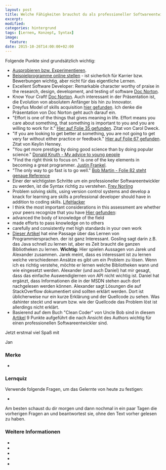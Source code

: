 ```yaml
---
layout: post
title: Welche Fähigkeiten brauchst du als professioneller Softwareentwickler?
excerpt:
modified:
categories: hintergrund
tags: [Lernen, Konzept, Syntax]
image:
  feature: 
date: 2015-10-26T14:00:00+02:00
---
```


Folgende Punkte sind grundsätzlich wichtig:

-	[Ausprobieren bzw. Experimentieren][iDTechCamp_10Steps].
-	[Beispielprogramme online stellen][iDTechCamp_10Steps] - ist sicherlich für Karrier bzw. Bewerbungen wichtig, aber nicht für das eigentliche Lernen.
-	Excellent Software Developer: Remarkable character worthy of praise in the research, design, development, and testing of software [Doc Norton][doc_ExcellentSWEng].
-	Know Your Craft! [Doc Norton][doc_ExcellentSWEng]. Auch interessant in der Präsentation ist, die Evolution von absolutem Anfänger bis hin zu Innovator.
-	Dreyfus Model of skills acquisition [hier gefunden][Goodliffe_BetterProg]. Ich denke die Präsentation von Doc Norton geht auch darauf ein.
-	"Effort is one of the things that gives meaning in life. Effort means you care about something, that something is important to you and you are willing to work for it." [Hier auf Folie 35 gefunden][Goodliffe_BetterProg]. Zitat von Carol Dweck.
-	"If you are looking to get better at something, you are not going to get very far without either practice or feedback." [Hier auf Folie 67 gefunden][Goodliffe_BetterProg]. Zitat von Keylin Henney.
-	"You get more prestige by doing good science than by doing popular science." [Donald Knuth - My advice to young people][Knuth_YoungPeopleVideo]
-	"Find the right think to focus on." is one of the key elements in becoming a great programmer. [Justin Frankel][Frankel_GreatProgrammer].
-	"The only way to go fast is to go well." [Bob Martin - Folie 82 steht genaue Reference][Goodliffe_BetterProg]
-	Einer der wichtigsten Schritte um ein professioneller Softwareentwickler zu werden, ist die Syntax richtig zu verstehen. [Frey Norling](https://frejnorling.wordpress.com/2011/01/24/8-steps-to-become-a-professional-software-developer/)
-	Problem solving skills, using version control systems and develop a knack for learning are skills a professional developer should have in addition to coding skills. [LifeHacker](http://lifehacker.com/what-it-really-takes-to-be-a-professional-programmer-1674327537)
-	I think the most important considerations in this assessment are whether your peers recognize that you have [Hier gefunden](http://jd-syntropy.blogspot.de/2009/01/am-i-master.html):
 -	advanced the body of knowledge of the field
 -	made efforts to pass knowledge on to others
 -	carefully and consistently met high standards in your own work
-	[Dieser Artikel](http://www.gotw.ca/publications/c_family_interview.htm) hat eine Passage über das Lernen von Programmiersprachen. der ist ganz Interessant. Gosling sagt darin z.B. das Java schnell zu lernen ist, aber es Zeit braucht die ganzen Bibliotheken zu lernen. **Wichtig:** Hier spielen Aussagen von Jarek und Alexander zusammen. Jarek meint, dass es interessant ist zu lernen welche verschiedenen Ansätze es gibt um ein Problem zu lösen. Wenn ich es richtig verstehe, möchte er lernen welche Bibliotheken wann und wie eingesetzt werden. Alexander (und auch Daniel) hat mir gesagt, dass das einfache Auswendiglernen von API nicht wichtig ist. Daniel hat ergänzt, dass Informationen die in der MSDN stehen auch dort nachgelesen werden können. Alexander sagt Lösungen die auf StackOverflow dokumentiert sind sollten erklärt werden. Dort ist üblicherweise nur ein kurze Erklärung und der Quellcode zu sehen. Was dahinter steckt und warum bzw. wie der Quellcode das Problem löst ist allerdings nicht erklärt.
-	Basierend auf dem Buch "Clean Coder" von Uncle Bob sind in diesem [Artikel](http://blog.christoffer.me/post/2011-11-26-9-things-i-learned-from-reading-the-clean-coder/#.Viq7soRUTVo) 9 Punkte aufgeführt die nach Ansicht des Authors wichtig für einen professionellen Softwareentwickler sind.



Jetzt erstmal viel Spaß mit

Jan

### Merke

-	

### Lernquiz 

Verwende folgende Fragen, um das Gelernte von heute zu festigen:

-	

Am besten schaust du dir morgen und dann nochmal in ein paar Tagen die vorherigen Fragen an und beantwortest sie, ohne den Text vorher gelesen zu haben.

### Weitere Informationen

-	[iDTechCamp_10Steps]: http://de.slideshare.net/jimmysorensen/10-steps-to-becoming-a-professional-software-engineer
-	[doc_ExcellentSWEng]: http://de.slideshare.net/DocOnDev/being-an-excellent-software-developer?related=1
-	[Goodliffe_BetterProg]: http://de.slideshare.net/petegoodliffe/becoming-a-better-programmer?related=2
-	[Knuth_YoungPeopleVideo]: https://www.youtube.com/watch?v=75Ju0eM5T2c
-	[Frankel_GreatProgrammer]: http://bigthink.com/videos/how-to-be-a-great-developer
